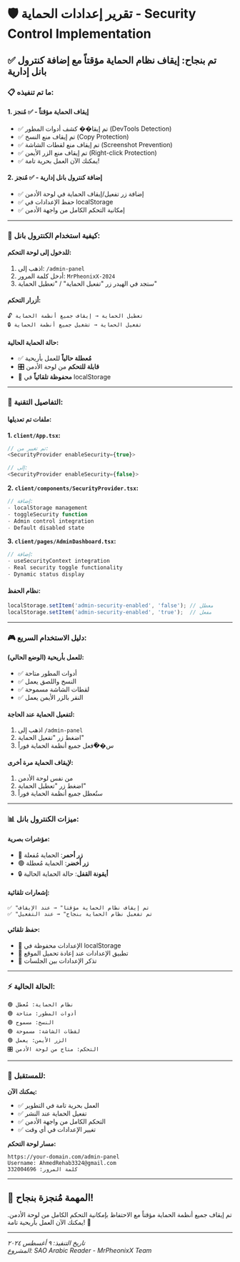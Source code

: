 # 🛡️ تقرير إعدادات الحماية - Security Control Implementation

## ✅ **تم بنجاح: إيقاف نظام الحماية مؤقتاً مع إضافة كنترول بانل إدارية**

### 📋 **ما تم تنفيذه:**

#### **1. إيقاف الحماية مؤقتاً - ✅ مُنجز**
- ✅ تم إيقا�� كشف أدوات المطور (DevTools Detection)
- ✅ تم إيقاف منع النسخ (Copy Protection) 
- ✅ تم إيقاف منع لقطات الشاشة (Screenshot Prevention)
- ✅ تم إيقاف منع الزر الأيمن (Right-click Protection)
- ✅ يمكنك الآن العمل بحرية تامة!

#### **2. إضافة كنترول بانل إدارية - ✅ مُنجز**
- ✅ إضافة زر تفعيل/إيقاف الحماية في لوحة الأدمن
- ✅ حفظ الإعدادات في localStorage
- ✅ إمكانية التحكم الكامل من واجهة الأدمن

---

### 🎯 **كيفية استخدام الكنترول بانل:**

#### **للدخول إلى لوحة التحكم:**
1. اذهب إلى: `/admin-panel`
2. أدخل كلمة المرور: `MrPheonixX-2024`
3. ستجد في الهيدر زر "تفعيل الحماية" / "تعطيل الحماية"

#### **أزرار التحكم:**
```
🔓 تعطيل الحماية → إيقاف جميع أنظمة الحماية
🔒 تفعيل الحماية → تشغيل جميع أنظمة الحماية
```

#### **حالة الحماية الحالية:**
- ✅ **مُعطلة حالياً** للعمل بأريحية
- 🎛️ **قابلة للتحكم** من لوحة الأدمن
- 💾 **محفوظة تلقائياً** في localStorage

---

### 🔧 **التفاصيل التقنية:**

#### **ملفات تم تعديلها:**

**1. `client/App.tsx`:**
```javascript
// تم تغيير من:
<SecurityProvider enableSecurity={true}>

// إلى:
<SecurityProvider enableSecurity={false}>
```

**2. `client/components/SecurityProvider.tsx`:**
```javascript
// إضافة:
- localStorage management
- toggleSecurity function
- Admin control integration
- Default disabled state
```

**3. `client/pages/AdminDashboard.tsx`:**
```javascript
// إضافة:
- useSecurityContext integration
- Real security toggle functionality
- Dynamic status display
```

#### **نظام الحفظ:**
```javascript
localStorage.setItem('admin-security-enabled', 'false'); // معطل
localStorage.setItem('admin-security-enabled', 'true');  // مفعل
```

---

### 🎮 **دليل الاستخدام السريع:**

#### **للعمل بأريحية (الوضع الحالي):**
- ✅ أدوات المطور متاحة
- ✅ النسخ واللصق يعمل
- ✅ لقطات الشاشة مسموحة
- ✅ النقر بالزر الأيمن يعمل

#### **لتفعيل الحماية عند الحاجة:**
1. اذهب إلى `/admin-panel`
2. اضغط زر "تفعيل الحماية"
3. س��ُفعل جميع أنظمة الحماية فوراً

#### **لإيقاف الحماية مرة أخرى:**
1. من نفس لوحة الأدمن
2. اضغط زر "تعطيل الحماية"
3. ستُعطل جميع أنظمة الحماية فوراً

---

### 📊 **ميزات الكنترول بانل:**

#### **مؤشرات بصرية:**
- 🔴 **زر أحمر**: الحماية مُفعلة
- 🟢 **زر أخضر**: الحماية مُعطلة
- 🔒 **أيقونة القفل**: حالة الحماية الحالية

#### **إشعارات تلقائية:**
```
✅ "تم إيقاف نظام الحماية مؤقتاً" → عند الإيقاف
✅ "تم تفعيل نظام الحماية بنجاح" → عند التفعيل
```

#### **حفظ تلقائي:**
- 💾 الإعدادات محفوظة في localStorage
- 🔄 تطبيق الإعدادات عند إعادة تحميل الموقع
- 🎯 تذكر الإعدادات بين الجلسات

---

### ⚡ **الحالة الحالية:**

```
🟢 نظام الحماية: مُعطل
🟢 أدوات المطور: متاحة  
🟢 النسخ: مسموح
🟢 لقطات الشاشة: مسموحة
🟢 الزر الأيمن: يعمل
🎛️ التحكم: متاح من لوحة الأدمن
```

---

### 🔮 **للمستقبل:**

**يمكنك الآن:**
- ✅ العمل بحرية تامة في التطوير
- ✅ تفعيل الحماية عند النشر
- ✅ التحكم الكامل من واجهة الأدمن
- ✅ تغيير الإعدادات في أي وقت

**مسار لوحة التحكم:** 
```
https://your-domain.com/admin-panel
Username: AhmedRehab3324@gmail.com
كلمة المرور: 332004696
```

---

## 🎯 **المهمة مُنجزة بنجاح!**

تم إيقاف جميع أنظمة الحماية مؤقتاً مع الاحتفاظ بإمكانية التحكم الكامل من لوحة الأدمن. يمكنك الآن العمل بأريحية تامة! 🚀

---
*تاريخ التنفيذ: ٩ أغسطس ٢٠٢٤*  
*المشروع: SAO Arabic Reader - MrPheonixX Team*
